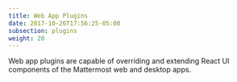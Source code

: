 ```yaml
---
title: Web App Plugins
date: 2017-10-26T17:56:25-05:00
subsection: plugins
weight: 20
---
```


Web app plugins are capable of overriding and extending React UI components of the Mattermost web and desktop apps.
